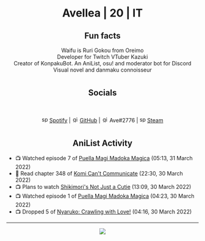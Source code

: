 <h1 align="center">
Avellea | 20 | IT
</h1>



<h2 align="center">
Fun facts
</h2>

<p align="center">
Waifu is Ruri Gokou from Oreimo<br>
Developer for Twitch VTuber Kazuki<br>
Creator of KonpakuBot. An AniList, osu! and moderator bot for Discord<br>
Visual novel and danmaku connoisseur
</p>

<h1>
<h2 align="center">Socials</h2>
<br>
<p align="center">
<img src="https://open.scdn.co/cdn/images/favicon.5cb2bd30.ico" alt="spotify logo" width="16"> <a href="https://open.spotify.com/user/2r8tkjt7qlh7uo7k06z43t63a">Spotify</a> | <img src="https://github.com/fluidicon.png" alt="github logo" width="16"> <a href="https://github.com/Avellea">GitHub</a> | <img src="https://i.imgur.com/ywxedYu.png" alt="github logo" width="16"> Ave#2776 | <img src="https://store.steampowered.com/favicon.ico" alt="spotify logo" width="16"> <a href="https://steamcommunity.com/id/Avellea/">Steam</a>
</p>
<h1>

<h2 align="center">AniList Activity</h2>

<!-- ANILIST_ACTIVITY:start -->

-   📺 Watched episode 7 of [Puella Magi Madoka Magica](https://anilist.co/anime/9756) (05:13, 31 March 2022)
-   📖 Read chapter 348 of [Komi Can't Communicate](https://anilist.co/manga/97852) (22:30, 30 March 2022)
-   📺 Plans to watch [Shikimori's Not Just a Cutie](https://anilist.co/anime/127911) (13:09, 30 March 2022)
-   📺 Watched episode 1 of [Puella Magi Madoka Magica](https://anilist.co/anime/9756) (04:23, 30 March 2022)
-   📺 Dropped 5 of [Nyaruko: Crawling with Love!](https://anilist.co/anime/11785) (04:16, 30 March 2022)

<!-- ANILIST_ACTIVITY:end -->


---



<p align="center">
<img src="https://i.pinimg.com/originals/5f/95/04/5f9504eb5a7d27ec7a6121b9e9aa48b3.gif">
<p>
